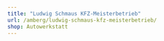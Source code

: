 ```yaml
---
title: "Ludwig Schmaus KFZ-Meisterbetrieb"
url: /amberg/ludwig-schmaus-kfz-meisterbetrieb/
shop: Autowerkstatt
---
```

